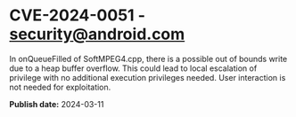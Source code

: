 # CVE-2024-0051 - security@android.com

In onQueueFilled of SoftMPEG4.cpp, there is a possible out of bounds write due to a heap buffer overflow. This could lead to local escalation of privilege with no additional execution privileges needed. User interaction is not needed for exploitation.

**Publish date:** 2024-03-11
